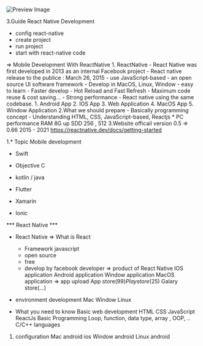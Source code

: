 ![Preview Image](https://ibb.co/9T5rVtt)

3.Guide React Native Development
  - config  react-native 
  - create project
  - run project
  - start with react-native code

=> Mobile Development With ReactNative
    1. ReactNative
        - React Native was first developed in 2013 as 
         an internal Facebook project
        - React native release to the publice : March 26, 2015
        - use JavaScript-based
        - an open source UI software framework
        - Develop in MacOS, Linux, Window
        - easy to learn 
        - Faster develop
        - Hot Reload and Fast Refresh
        - Maximum code reuse & cost saving...
        - Strong performance 
        - React native using the same codebase.
            1. Android App 
            2. IOS App
            3. Web Application
            4. MacOS App
            5. Window Application
    2.What we should prepare
        - Basically programming concept 
        - Understanding HTML, CSS, JavaScript-based, Reactjs
        * PC performance
            RAM 8G up
            SDD 256 , 512
    3.Website officail 
        version 0.5 => 0.66 
        2015 - 2021
        https://reactnative.dev/docs/getting-started 

    




1.* Topic Mobile development
- Swift
- Objective C
- kotlin / java

- Flutter
- Xamarin
- Ionic

*** React Native ***
+ React Native
=> What is React 
  - Framework javascript
  - open source
  - free
  - develop by facebook developer
=> product of React Native
  IOS application 
  Android application
  Window application
  MacOS application
=> app upload
  App store(99$)
  Play store(25$)
  Galary store(...)

+ environment development
    Mac 
    Window
    Linux
+ What you need to know
    Basic web development
      HTML
      CSS
      JavaScript
      ReactJs
    Basic Programming
      Loop,
      function,
      data type, 
      array , 
      OOP, ..
      C/C++ languages

1. configuration
  Mac
    android
    ios
  Window
    android
  Linux
    android
 
